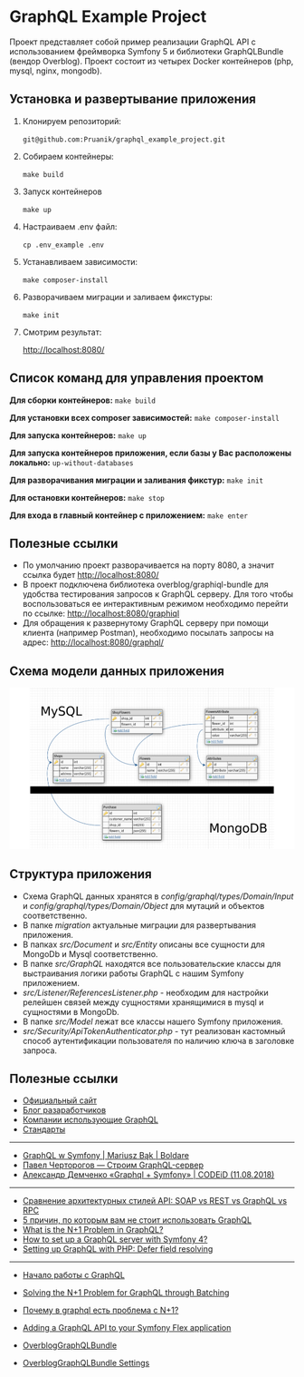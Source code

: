 # GraphQL Example Project

Проект представляет собой пример реализации GraphQL API с использованием фреймворка Symfony 5 и библиотеки 
GraphQLBundle (вендор Overblog). Проект состоит из четырех Docker контейнеров (php, mysql, nginx, mongodb).

## Установка и развертывание приложения
1. Клонируем репозиторий:

    `git@github.com:Pruanik/graphql_example_project.git`

2. Собираем контейнеры:

    `make build`

3. Запуск контейнеров

   `make up`

4. Настраиваем .env файл:

   `cp .env_example .env`

5. Устанавливаем зависимости:

   `make composer-install`

6. Разворачиваем миграции и заливаем фикстуры:

    `make init`

7. Смотрим результат: 

   [http://localhost:8080/](http://localhost:8080/)

## Список команд для управления проектом
**Для сборки контейнеров:**
`make build`

**Для установки всех composer зависимостей:**
`make composer-install`

**Для запуска контейнеров:**
`make up`

**Для запуска контейнеров приложения, если базы у Вас расположены локально:**
`up-without-databases`

**Для разворачивания миграции и заливания фикстур:**
`make init`

**Для остановки контейнеров:**
`make stop`

**Для входа в главный контейнер с приложением:**
`make enter`

## Полезные ссылки
* По умолчанию проект разворачивается на порту 8080, а значит ссылка будет 
[http://localhost:8080/](http://localhost:8080/) 
* В проект подключена библиотека overblog/graphiql-bundle для удобства тестирования запросов к GraphQL серверу. 
Для того чтобы воспользоваться ее интерактивным режимом необходимо перейти по ссылке: 
[http://localhost:8080/graphiql](http://localhost:8080/graphiql)
* Для обращения к развернутому GraphQL серверу при помощи клиента (например Postman), необходимо посылать запросы 
на адрес: [http://localhost:8080/graphql/](http://localhost:8080/graphql/)

## Схема модели данных приложения
![](public/assets/img/data_model.png)

## Структура приложения

* Схема GraphQL данных хранятся в *config/graphql/types/Domain/Input* и *config/graphql/types/Domain/Object* для мутаций
и объектов соответственно.
* В папке *migration* актуальные миграции для развертывания приложения.
* В папках *src/Document* и *src/Entity* описаны все сущности для MongoDb и Mysql соответственно.
* В папке *src/GraphQL* находятся все пользовательские классы для выстраивания логики работы GraphQL с нашим Symfony 
приложением.
* *src/Listener/ReferencesListener.php* - необходим для настройки релейшен связей между сущностями хранящимися в mysql и 
сущностями в MongoDb.
* В папке *src/Model* лежат все классы нашего Symfony приложения.
* *src/Security/ApiTokenAuthenticator.php* - тут реализован кастомный способ аутентификации пользователя по наличию 
ключа в заголовке запроса.

## Полезные ссылки
* [Официальный сайт](https://graphql.org/)
* [Блог разаработчиков](https://graphql.org/blog/graphql-a-query-language/)
* [Компании использующие GraphQL](https://landscape.graphql.org/)
* [Стандарты](https://graphql-rules.com/)
---
* [GraphQL w Symfony | Mariusz Bąk | Boldare](https://www.youtube.com/watch?v=V_XNG8upORY)
* [Павел Черторогов — Строим GraphQL-сервер](https://www.youtube.com/watch?v=NnnvOPdstzg)
* [Александр Демченко «Graphql + Symfony» | CODEiD (11.08.2018)](https://www.youtube.com/watch?v=Q-VMoE2bcag)
---
* [Сравнение архитектурных стилей API: SOAP vs REST vs GraphQL vs RPC](https://medium.com/nuances-of-programming/%D1%81%D1%80%D0%B0%D0%B2%D0%BD%D0%B5%D0%BD%D0%B8%D0%B5-%D0%B0%D1%80%D1%85%D0%B8%D1%82%D0%B5%D0%BA%D1%82%D1%83%D1%80%D0%BD%D1%8B%D1%85-%D1%81%D1%82%D0%B8%D0%BB%D0%B5%D0%B9-api-soap-vs-rest-vs-graphql-vs-rpc-68855deb3f4)
* [5 причин, по которым вам не стоит использовать GraphQL](https://medium.com/devschacht/esteban-herrera-5-reasons-you-shouldnt-use-graphql-bae94ab105bc)
* [What is the N+1 Problem in GraphQL?](https://medium.com/the-marcy-lab-school/what-is-the-n-1-problem-in-graphql-dd4921cb3c1a)
* [How to set up a GraphQL server with Symfony 4?](https://medium.com/assoconnect/how-to-set-up-a-graphql-server-with-symfony-4-14a9b977dc4c)
* [Setting up GraphQL with PHP: Defer field resolving](https://rcls.medium.com/setting-up-graphql-with-php-defer-field-resolving-d83c3c82f3e7)
---
* [Начало работы с GraphQL](https://frontend-stuff.com/blog/graphql/)
* [Solving the N+1 Problem for GraphQL through Batching](https://shopify.engineering/solving-the-n-1-problem-for-graphql-through-batching)
* [Почему в graphql есть проблема с N+1?](https://nodkz.github.io/conf-talks/articles/graphql/dataloader/N+1.html)
* [Adding a GraphQL API to your Symfony Flex application](https://symfony.fi/entry/adding-a-graphql-api-to-your-symfony-flex-app)

* [OverblogGraphQLBundle](https://github.com/overblog/GraphQLBundle)
* [OverblogGraphQLBundle Settings](https://github.com/overblog/GraphQLBundle/blob/master/docs/security/limiting-query-depth.md)
